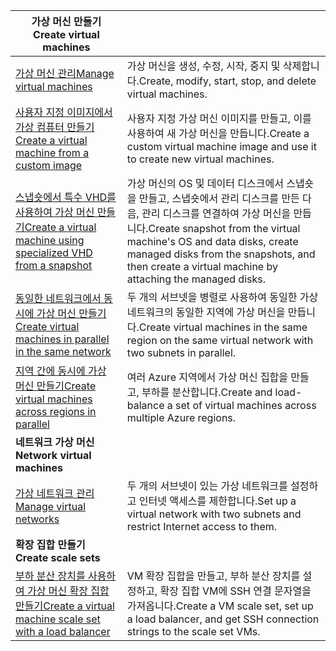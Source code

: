 | <span data-ttu-id="4b63e-101">**가상 머신 만들기**</span><span class="sxs-lookup"><span data-stu-id="4b63e-101">**Create virtual machines**</span></span> || 
|---|---|
| <span data-ttu-id="4b63e-102">[가상 머신 관리][1]</span><span class="sxs-lookup"><span data-stu-id="4b63e-102">[Manage virtual machines][1]</span></span> | <span data-ttu-id="4b63e-103">가상 머신을 생성, 수정, 시작, 중지 및 삭제합니다.</span><span class="sxs-lookup"><span data-stu-id="4b63e-103">Create, modify, start, stop, and delete virtual machines.</span></span> |
| <span data-ttu-id="4b63e-104">[사용자 지정 이미지에서 가상 컴퓨터 만들기][2]</span><span class="sxs-lookup"><span data-stu-id="4b63e-104">[Create a virtual machine from a custom image][2]</span></span> | <span data-ttu-id="4b63e-105">사용자 지정 가상 머신 이미지를 만들고, 이를 사용하여 새 가상 머신을 만듭니다.</span><span class="sxs-lookup"><span data-stu-id="4b63e-105">Create a custom virtual machine image and use it to create new virtual machines.</span></span> | 
| <span data-ttu-id="4b63e-106">[스냅숏에서 특수 VHD를 사용하여 가상 머신 만들기][3]</span><span class="sxs-lookup"><span data-stu-id="4b63e-106">[Create a virtual machine using specialized VHD from a snapshot][3]</span></span> | <span data-ttu-id="4b63e-107">가상 머신의 OS 및 데이터 디스크에서 스냅숏을 만들고, 스냅숏에서 관리 디스크를 만든 다음, 관리 디스크를 연결하여 가상 머신을 만듭니다.</span><span class="sxs-lookup"><span data-stu-id="4b63e-107">Create snapshot from the virtual machine's OS and data disks, create managed disks from the snapshots, and then create a virtual machine by attaching the managed disks.</span></span> |  
| <span data-ttu-id="4b63e-108">[동일한 네트워크에서 동시에 가상 머신 만들기][4]</span><span class="sxs-lookup"><span data-stu-id="4b63e-108">[Create virtual machines in parallel in the same network][4]</span></span> | <span data-ttu-id="4b63e-109">두 개의 서브넷을 병렬로 사용하여 동일한 가상 네트워크의 동일한 지역에 가상 머신을 만듭니다.</span><span class="sxs-lookup"><span data-stu-id="4b63e-109">Create virtual machines in the same region on the same virtual network with two subnets in parallel.</span></span> |
| <span data-ttu-id="4b63e-110">[지역 간에 동시에 가상 머신 만들기][5]</span><span class="sxs-lookup"><span data-stu-id="4b63e-110">[Create virtual machines across regions in parallel][5]</span></span> | <span data-ttu-id="4b63e-111">여러 Azure 지역에서 가상 머신 집합을 만들고, 부하를 분산합니다.</span><span class="sxs-lookup"><span data-stu-id="4b63e-111">Create and load-balance a set of virtual machines across multiple Azure regions.</span></span> |
| <span data-ttu-id="4b63e-112">**네트워크 가상 머신**</span><span class="sxs-lookup"><span data-stu-id="4b63e-112">**Network virtual machines**</span></span> || 
| <span data-ttu-id="4b63e-113">[가상 네트워크 관리][6]</span><span class="sxs-lookup"><span data-stu-id="4b63e-113">[Manage virtual networks][6]</span></span> | <span data-ttu-id="4b63e-114">두 개의 서브넷이 있는 가상 네트워크를 설정하고 인터넷 액세스를 제한합니다.</span><span class="sxs-lookup"><span data-stu-id="4b63e-114">Set up a virtual network with two subnets and restrict Internet access to them.</span></span> |
| <span data-ttu-id="4b63e-115">**확장 집합 만들기**</span><span class="sxs-lookup"><span data-stu-id="4b63e-115">**Create scale sets**</span></span> ||
| <span data-ttu-id="4b63e-116">[부하 분산 장치를 사용하여 가상 머신 확장 집합 만들기][7]</span><span class="sxs-lookup"><span data-stu-id="4b63e-116">[Create a virtual machine scale set with a load balancer][7]</span></span> | <span data-ttu-id="4b63e-117">VM 확장 집합을 만들고, 부하 분산 장치를 설정하고, 확장 집합 VM에 SSH 연결 문자열을 가져옵니다.</span><span class="sxs-lookup"><span data-stu-id="4b63e-117">Create a VM scale set, set up a load balancer, and get SSH connection strings to the scale set VMs.</span></span> |

[1]: ../java-sdk-manage-virtual-machines.md
[2]: https://azure.microsoft.com/resources/samples/managed-disk-java-create-virtual-machine-using-custom-image/
[3]: https://azure.microsoft.com/resources/samples/managed-disk-java-create-virtual-machine-using-specialized-disk-from-vhd/
[4]: https://azure.microsoft.com/resources/samples/compute-java-manage-virtual-machines-in-parallel/
[5]: ../java-sdk-virtual-machines-in-parallel.md
[6]: ../java-sdk-manage-virtual-networks.md
[7]: ../java-sdk-manage-vm-scalesets.md